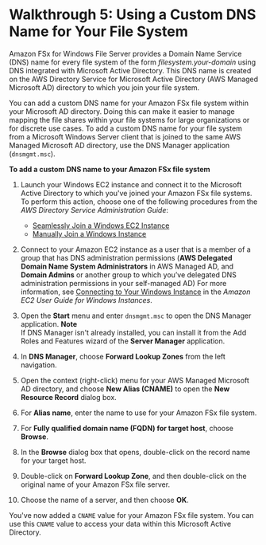 # Walkthrough 5: Using a Custom DNS Name for Your File System<a name="walkthrough05-file-system-custom-CNAME"></a>

Amazon FSx for Windows File Server provides a Domain Name Service \(DNS\) name for every file system of the form *filesystem\.your\-domain* using DNS integrated with Microsoft Active Directory\. This DNS name is created on the AWS Directory Service for Microsoft Active Directory \(AWS Managed Microsoft AD\) directory to which you join your file system\. 

You can add a custom DNS name for your Amazon FSx file system within your Microsoft AD directory\. Doing this can make it easier to manage mapping the file shares within your file systems for large organizations or for discrete use cases\. To add a custom DNS name for your file system from a Microsoft Windows Server client that is joined to the same AWS Managed Microsoft AD directory, use the DNS Manager application \(`dnsmgmt.msc`\)\.

**To add a custom DNS name to your Amazon FSx file system**

1. Launch your Windows EC2 instance and connect it to the Microsoft Active Directory to which you've joined your Amazon FSx file systems\. To perform this action, choose one of the following procedures from the *AWS Directory Service Administration Guide*:
   + [Seamlessly Join a Windows EC2 Instance](https://docs.aws.amazon.com/directoryservice/latest/admin-guide/launching_instance.html)
   + [Manually Join a Windows Instance](https://docs.aws.amazon.com/directoryservice/latest/admin-guide/join_windows_instance.html)

1. Connect to your Amazon EC2 instance as a user that is a member of a group that has DNS administration permissions \(**AWS Delegated Domain Name System Administrators** in AWS Managed AD, and **Domain Admins** or another group to which you’ve delegated DNS administration permissions in your self\-managed AD\) For more information, see [Connecting to Your Windows Instance](https://docs.aws.amazon.com/AWSEC2/latest/WindowsGuide/connecting_to_windows_instance.html) in the *Amazon EC2 User Guide for Windows Instances*\.

1. Open the **Start** menu and enter `dnsmgmt.msc` to open the DNS Manager application\.
**Note**  
If DNS Manager isn't already installed, you can install it from the Add Roles and Features wizard of the **Server Manager** application\.

1. In **DNS Manager**, choose **Forward Lookup Zones** from the left navigation\.

1. Open the context \(right\-click\) menu for your AWS Managed Microsoft AD directory, and choose **New Alias \(CNAME\)** to open the **New Resource Record** dialog box\.

1. For **Alias name**, enter the name to use for your Amazon FSx file system\.

1. For **Fully qualified domain name \(FQDN\) for target host**, choose **Browse**\.

1. In the **Browse** dialog box that opens, double\-click on the record name for your target host\.

1. Double\-click on **Forward Lookup Zone**, and then double\-click on the original name of your Amazon FSx file server\.

1. Choose the name of a server, and then choose **OK**\.

You've now added a `CNAME` value for your Amazon FSx file system\. You can use this `CNAME` value to access your data within this Microsoft Active Directory\.